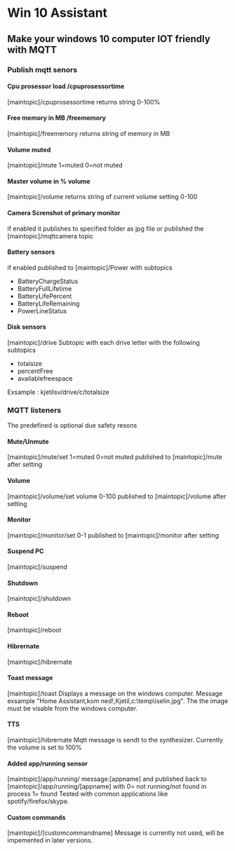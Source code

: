 # Win 10 Assistant
## Make your windows 10 computer IOT friendly with MQTT

### Publish mqtt senors

#### Cpu prosessor load /cpuprosessortime
[maintopic]/cpuprosessortime 
returns string 0-100%
#### Free memory in MB /freememory
[maintopic]/freememory 
returns string of memory in MB
#### Volume muted
[maintopic]/mute 
1=muted 0=not muted
#### Master volume in % volume
[maintopic]/volume 
returns string of current volume setting 0-100
#### Camera Screnshot of primary monitor
if enabled it publishes to specified folder as jpg file or published the [maintopic]/mqttcamera topic
#### Battery sensors
if enabled published to [maintopic]/Power with subtopics
- BatteryChargeStatus
- BatteryFullLifetime
- BatteryLifePercent
- BatteryLifeRemaining
- PowerLineStatus

#### Disk sensors
[maintopic]/drive
Subtopic with each drive letter with the following subtopics
- totalsize
- percentFree
- availablefreespace

Exsample : kjetilsv/drive/c/totalsize

### MQTT listeners 
The predefined is optional due safety resons
#### Mute/Unmute
[maintopic]/mute/set 1=muted 0=not muted
published to [maintopic]/mute after setting
#### Volume
[maintopic]/volume/set volume 0-100
published to [maintopic]/volume after setting
#### Monitor
[maintopic]/monitor/set 0-1
published to [maintopic]/monitor after setting
#### Suspend PC
[maintopic]/suspend 
#### Shutdown
[maintopic]/shutdown
#### Reboot
[maintopic]/reboot
#### Hibrernate
[maintopic]/hibrernate
#### Toast message
[maintopic]/toast
Displays a message on the windows computer.
Message exsample "Home Assistant,kom ned!,Kjetil,c:\temp\iselin.jpg".
The the image must be visable from the windows computer.
#### TTS
[maintopic]/hibrernate
Mqtt message is sendt to the synthesizer.
Currently the volume is set to 100%
#### Added app/running sensor
[maintopic]/app/running/ message:[appname] and published back to [maintopic]/app/running/[appname] with 0= not running/not found in process 1= found
Tested with common applications like spotify/firefox/skype.
#### Custom commands
[maintopic]/[customcommandname]
Message is currently not used, will be impemented in later versions.

